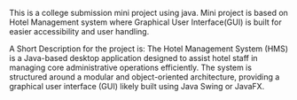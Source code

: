 This is a college submission mini project using java. Mini project is based on Hotel Management system where Graphical User Interface(GUI) is built for easier accessibility and user handling.

A Short Description for the project is:
The Hotel Management System (HMS) is a Java-based desktop application designed to assist hotel staff in managing core administrative operations efficiently. 
The system is structured around a modular and object-oriented architecture, providing a graphical user interface (GUI) likely built using Java Swing or JavaFX. 
